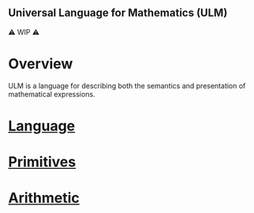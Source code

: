 Universal Language for Mathematics (ULM)
----------------------------------------

⚠️ WIP ⚠️

# Overview

ULM is a language for describing both the semantics and presentation of mathematical expressions.

# [Language](./LANGUAGE.md)

# [Primitives](./PRIMITIVES.md)

# [Arithmetic](./ARITHMETIC.md)
